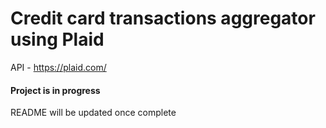 # Credit card transactions aggregator using Plaid #
API - https://plaid.com/

#### Project is in progress ####
README will be updated once complete